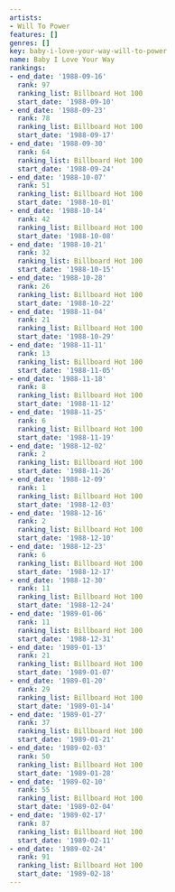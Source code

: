 ```yaml
---
artists:
- Will To Power
features: []
genres: []
key: baby-i-love-your-way-will-to-power
name: Baby I Love Your Way
rankings:
- end_date: '1988-09-16'
  rank: 97
  ranking_list: Billboard Hot 100
  start_date: '1988-09-10'
- end_date: '1988-09-23'
  rank: 78
  ranking_list: Billboard Hot 100
  start_date: '1988-09-17'
- end_date: '1988-09-30'
  rank: 64
  ranking_list: Billboard Hot 100
  start_date: '1988-09-24'
- end_date: '1988-10-07'
  rank: 51
  ranking_list: Billboard Hot 100
  start_date: '1988-10-01'
- end_date: '1988-10-14'
  rank: 42
  ranking_list: Billboard Hot 100
  start_date: '1988-10-08'
- end_date: '1988-10-21'
  rank: 32
  ranking_list: Billboard Hot 100
  start_date: '1988-10-15'
- end_date: '1988-10-28'
  rank: 26
  ranking_list: Billboard Hot 100
  start_date: '1988-10-22'
- end_date: '1988-11-04'
  rank: 21
  ranking_list: Billboard Hot 100
  start_date: '1988-10-29'
- end_date: '1988-11-11'
  rank: 13
  ranking_list: Billboard Hot 100
  start_date: '1988-11-05'
- end_date: '1988-11-18'
  rank: 8
  ranking_list: Billboard Hot 100
  start_date: '1988-11-12'
- end_date: '1988-11-25'
  rank: 6
  ranking_list: Billboard Hot 100
  start_date: '1988-11-19'
- end_date: '1988-12-02'
  rank: 2
  ranking_list: Billboard Hot 100
  start_date: '1988-11-26'
- end_date: '1988-12-09'
  rank: 1
  ranking_list: Billboard Hot 100
  start_date: '1988-12-03'
- end_date: '1988-12-16'
  rank: 2
  ranking_list: Billboard Hot 100
  start_date: '1988-12-10'
- end_date: '1988-12-23'
  rank: 6
  ranking_list: Billboard Hot 100
  start_date: '1988-12-17'
- end_date: '1988-12-30'
  rank: 11
  ranking_list: Billboard Hot 100
  start_date: '1988-12-24'
- end_date: '1989-01-06'
  rank: 11
  ranking_list: Billboard Hot 100
  start_date: '1988-12-31'
- end_date: '1989-01-13'
  rank: 21
  ranking_list: Billboard Hot 100
  start_date: '1989-01-07'
- end_date: '1989-01-20'
  rank: 29
  ranking_list: Billboard Hot 100
  start_date: '1989-01-14'
- end_date: '1989-01-27'
  rank: 37
  ranking_list: Billboard Hot 100
  start_date: '1989-01-21'
- end_date: '1989-02-03'
  rank: 50
  ranking_list: Billboard Hot 100
  start_date: '1989-01-28'
- end_date: '1989-02-10'
  rank: 55
  ranking_list: Billboard Hot 100
  start_date: '1989-02-04'
- end_date: '1989-02-17'
  rank: 87
  ranking_list: Billboard Hot 100
  start_date: '1989-02-11'
- end_date: '1989-02-24'
  rank: 91
  ranking_list: Billboard Hot 100
  start_date: '1989-02-18'
---
```



